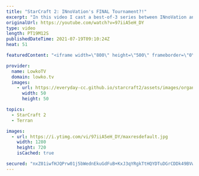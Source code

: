 ```yaml
---
title: "StarCraft 2: INnoVation's FINAL Tournament?!"
excerpt: "In this video I cast a best-of-3 series between INnoVation and Nice in StarCraft 2, a Terran versus Protoss. INnoVation will be starting his mandatory military service soon. He mentioned that because of his age he will likely not be coming back to StarCraft 2.  Support my work on Patreon: http://www.patreon.com/lowkotv"
originalUrl: https://youtube.com/watch?v=97iiA5eH_DY
type: video
length: PT19M12S
publishedDateTime: 2021-07-19T09:10:24Z
heat: 51

featuredContent: "<iframe width=\"800\" height=\"500\" frameborder=\"0\" src=\"https://www.youtube.com/embed/97iiA5eH_DY\" allow=\"accelerometer; autoplay; encrypted-media; gyroscope; picture-in-picture\" allowfullscreen></iframe>"

provider:
  name: LowkoTV
  domain: lowko.tv
  images:
    - url: https://everyday-cc.github.io/starcraft2/assets/images/organizations/lowko.tv-50x50.jpg
      width: 50
      height: 50

topics:
  - StarCraft 2
  - Terran

images:
  - url: https://i.ytimg.com/vi/97iiA5eH_DY/maxresdefault.jpg
    width: 1280
    height: 720
    isCached: true

secured: "nxZ01iwfHJQPrw01j5bWednEkuGdFuB+KxJ3qYRgkTtHQYDTuDGrCDDk49BVwRstkbuLTDf+jzcYeTxyWP+1add4/MWhIvW2BRCZZNKOkMr/nnMLPJMlkrBUYQmh3wbmMaDLWVaJeJWePd1afVlft0qbzFaBcEhURdfxFv7CoJ0WkQFO+G9sQ5Yiwy6WllEEeV8EEIFCmYQqXCKilv4wy5cnLNdsrrBlTtdBrEdwYHl1R7OwLlwM8pkAIZ9fjiC/SUX776/AFWxh8fupN5gSvLFL0EYt5EsnQCEW7DpIZhvvp3QkLnsO9JrCUR8W2LAwYLVu8WjJpkvaccZknvy3prMLYMfoX+tT2llW7UpyhlBWYx+cV48WeVByiQSxhdFhXDpahxWuNsMqIPlPv6JyOCALXW8zUaCr+K/FI4J1/kg=;eIS1yvhWEMzv445jep30fA=="
---
```


